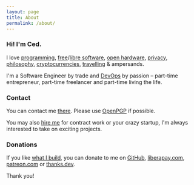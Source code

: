 ```yaml
---
layout: page
title: About
permalink: /about/
---
```


### Hi! I'm Ced.

<p>
  I love
  <a href="https://github.com/infertux">programming</a>,
  <a href="https://en.wikipedia.org/wiki/Free_software">free</a>/<a href="https://www.parabola.nu/">libre software</a>,
  <a href="https://en.wikipedia.org/wiki/Open-source_hardware">open hardware</a>,
  <a href="https://infertux.com/labs/zeyple/">privacy</a>,
  <a href="https://infertux.com/labs/lifechart/">philosophy</a>,
  <a href="https://supermarket.chef.io/cookbooks/bitcoin">cryptocurrencies</a>,
  <a href="https://en.wikipedia.org/wiki/Digital_nomad">travelling</a>
  &amp; ampersands.
</p>

<p>I'm a Software Engineer by trade and <a href="https://en.wikipedia.org/wiki/DevOps">DevOps</a> by passion &ndash; part-time entrepreneur, part-time freelancer and part-time living the life.</p>

### Contact

You can contact me <a href="mailto:cedric AT felizard.eu" data-proofer-ignore>there</a>.
Please use <a href="https://felizard.eu/.well-known/openpgpkey/hu/rodd8k134jmdtzwaydzw8krk4mtytw1p" title="0xEEC73D5809A98A9B" target="_blank">OpenPGP</a> if possible.

You may also <a href="https://www.linkedin.com/in/cedricfelizard">hire me</a> for contract work or your crazy startup, I'm always interested to take on exciting projects.

### Donations

If you like <a href="/">what I build</a>, you can donate to me on
<a href="https://github.com/sponsors/infertux">GitHub</a>,
<a href="https://liberapay.com/infertux">liberapay.com</a>,
<a href="https://www.patreon.com/infertux">patreon.com</a> or
<a href="https://thanks.dev">thanks.dev</a>.

Thank you!
